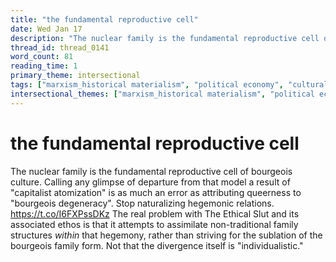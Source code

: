 ```yaml
---
title: "the fundamental reproductive cell"
date: Wed Jan 17
description: "The nuclear family is the fundamental reproductive cell of bourgeois culture."
thread_id: thread_0141
word_count: 81
reading_time: 1
primary_theme: intersectional
tags: ["marxism_historical materialism", "political economy", "cultural criticism"]
intersectional_themes: ["marxism_historical materialism", "political economy", "cultural criticism"]
---
```


# the fundamental reproductive cell

The nuclear family is the fundamental reproductive cell of bourgeois culture. Calling any glimpse of departure from that model a result of "capitalist atomization" is as much an error as attributing queerness to "bourgeois degeneracy". Stop naturalizing hegemonic relations. https://t.co/I6FXPssDKz The real problem with The Ethical Slut and its associated ethos is that it attempts to assimilate non-traditional family structures *within* that hegemony, rather than striving for the sublation of the bourgeois family form. Not that the divergence itself is "individualistic."